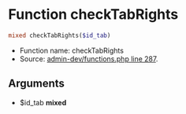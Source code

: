 Function checkTabRights
===========================





```php
mixed checkTabRights($id_tab)
```

* Function name: checkTabRights
* Source: [admin-dev/functions.php line 287](https://github.com/PrestaShop/PrestaShop/blob/1.6.0.14/admin-dev/functions.php#L287).

Arguments
---------

* $id_tab **mixed**

